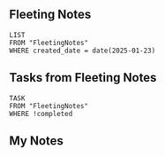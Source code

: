 
## Fleeting Notes
```dataview
LIST
FROM "FleetingNotes"
WHERE created_date = date(2025-01-23) 
```

## Tasks from Fleeting Notes
```dataview
TASK
FROM "FleetingNotes"
WHERE !completed
```

## My Notes
